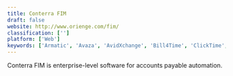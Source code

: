 ```yaml
---
title: Conterra FIM
draft: false 
website: http://www.orienge.com/fim/
classification: ['']
platform: ['Web']
keywords: ['Armatic', 'Avaza', 'AvidXchange', 'Bill4Time', 'ClickTime', 'Elorus', 'Intacct', 'NetSuite', 'Odoo', 'Procurify', 'QuickBooks Online', 'Rydoo', 'Sage 50cloud', 'TRADOGRAM', 'TravelBank', 'Xero', 'webexpenses']
---
```

Conterra FIM is enterprise-level software for accounts payable automation.